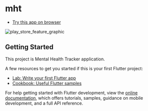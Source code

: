 # mht 
- [Try this app on browser](https://mht.pages.dev)

![play_store_feature_graphic](https://user-images.githubusercontent.com/87913082/173177721-2a75cc0d-3672-4c73-856d-1037d1500935.png)


## Getting Started

This project is Mental Health Tracker application.

A few resources to get you started if this is your first Flutter project:

- [Lab: Write your first Flutter app](https://docs.flutter.dev/get-started/codelab)
- [Cookbook: Useful Flutter samples](https://docs.flutter.dev/cookbook)

For help getting started with Flutter development, view the
[online documentation](https://docs.flutter.dev/), which offers tutorials,
samples, guidance on mobile development, and a full API reference.
